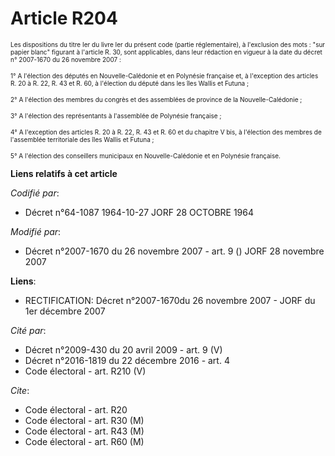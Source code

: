 # Article R204

<font size="1">Les dispositions du titre Ier du livre Ier du présent code (partie réglementaire), à l'exclusion des mots :
"sur papier blanc" figurant à l'article R. 30, sont applicables, dans leur rédaction en vigueur à la date du décret n°
2007-1670 du 26 novembre 2007 :</font>

<font size="1">1° A l'élection des députés en Nouvelle-Calédonie et en Polynésie française et, à l'exception des articles R.
20 à R. 22, R. 43 et R. 60, à l'élection du député dans les îles Wallis et Futuna ;</font>

<font size="1">2° A l'élection des membres du congrès et des assemblées de province de la Nouvelle-Calédonie ;</font>

<font size="1">3° A l'élection des représentants à l'assemblée de Polynésie française ;</font>

<font size="1">4° A l'exception des articles R. 20 à R. 22, R. 43 et R. 60 et du chapitre V bis, à l'élection des membres de
l'assemblée territoriale des îles Wallis et Futuna ;</font>

<font size="1">5° A l'élection des conseillers municipaux en Nouvelle-Calédonie et en Polynésie française.</font>

**Liens relatifs à cet article**

_Codifié par_:

  - Décret n°64-1087 1964-10-27 JORF 28 OCTOBRE 1964

_Modifié par_:

  - Décret n°2007-1670 du 26 novembre 2007 - art. 9 () JORF 28 novembre 2007

**Liens**:

  - RECTIFICATION: Décret n°2007-1670du 26 novembre 2007 - JORF du 1er décembre 2007

_Cité par_:

  - Décret n°2009-430 du 20 avril 2009 - art. 9 (V)
  - Décret n°2016-1819 du 22 décembre 2016 - art. 4
  - Code électoral - art. R210 (V)

_Cite_:

  - Code électoral - art. R20
  - Code électoral - art. R30 (M)
  - Code électoral - art. R43 (M)
  - Code électoral - art. R60 (M)
